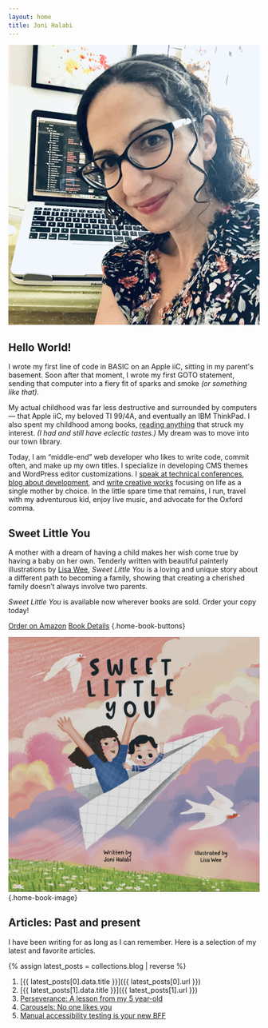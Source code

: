 ```yaml
---
layout: home
title: Joni Halabi
---
```


<section markdown="1" class="home-intro" aria-label="Introduction">

<div markdown="1">

![Joni, a white woman with dark curly hair and glasses, is sitting with her back to a desk. On the desk is an open laptop. The screen shows blurred out computer code.](/assets/images/head-shot-joni-halabi.jpg)

</div>

<div markdown="1">

## Hello World!

I wrote my first line of code in BASIC on an Apple iiC, sitting in my parent's basement. Soon after that moment, I wrote my first GOTO statement, sending that computer into a fiery fit of sparks and smoke _(or something like that)_.

My actual childhood was far less destructive and surrounded by computers — that Apple iiC, my beloved TI 99/4A, and eventually an IBM ThinkPad. I also spent my childhood among books, [reading anything](/reading/) that struck my interest. _(I had and still have eclectic tastes.)_ My dream was to move into our town library.

Today, I am “middle-end” web developer who likes to write code, commit often, and make up my own titles. I specialize in developing CMS themes and WordPress editor customizations. I [speak at technical conferences](/speaking/), [blog about development](/blog/), and [write creative works](/book/) focusing on life as a single mother by choice. In the little spare time that remains, I run, travel with my adventurous kid, enjoy live music, and advocate for the Oxford comma.

</div>

</section>



<section markdown="1" class="home-book" aria-label="Sweet Little You">

<div markdown="1" class="home-book-content">

## Sweet Little You

A mother with a dream of having a child makes her wish come true by having a baby on her own. Tenderly written with beautiful painterly illustrations by [Lisa Wee](https://www.lisawee12.com/), _Sweet Little You_ is a loving and unique story about a different path to becoming a family, showing that creating a cherished family doesn’t always involve two parents.

*Sweet Little You* is available now wherever books are sold. Order your copy today!


[Order on Amazon](https://www.amazon.com/Sweet-Little-You-Joni-Halabi/dp/057839216X/) [Book Details](/book/) {.home-book-buttons}

</div>

![Book cover of Sweet Little You featuring a mom and baby flying in a paper airplane](/assets/images/sweet-little-you-cover.jpg) {.home-book-image}

</section>


<section markdown="1" class="home-articles" aria-label="Blog articles">

## Articles: Past and present

I have been writing for as long as I can remember. Here is a selection of my latest and favorite articles.

{% assign latest_posts = collections.blog | reverse %}

1. [{{ latest_posts[0].data.title }}]({{ latest_posts[0].url }})
1. [{{ latest_posts[1].data.title }}]({{ latest_posts[1].url }})
1. [Perseverance: A lesson from my 5 year-old](/blog/2024/02/perseverance/)
1. [Carousels: No one likes you](/blog/2022/03/carousels-no-one-likes-you/)
1. [Manual accessibility testing is your new BFF](/blog/2017/08/manual-accessibility-testing/)

</section>
